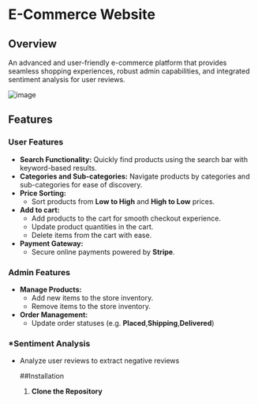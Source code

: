 # E-Commerce Website

## Overview
An advanced and user-friendly e-commerce platform that provides seamless shopping experiences, robust admin capabilities, and integrated sentiment analysis for user reviews. 

![image](https://github.com/user-attachments/assets/d4f66648-be64-47c1-8183-c0d0d38fc66a)


## Features

### **User Features**
- **Search Functionality:** Quickly find products using the search bar with keyword-based results.
- **Categories and Sub-categories:** Navigate products by categories and sub-categories for ease of discovery.
- **Price Sorting:**
   - Sort products from **Low to High** and **High to Low** prices.
- **Add to cart:**
   - Add products to the cart for smooth checkout experience.
   - Update product quantities in the cart.
   - Delete items from the cart with ease.
- **Payment Gateway:**
   - Secure online payments powered by **Stripe**.

### **Admin Features**
- **Manage Products:**
   - Add new items to the store inventory.
   - Remove items to the store inventory.
- **Order Management:**
   - Update order statuses (e.g. **Placed**,**Shipping**,**Delivered**)

### ***Sentiment Analysis**
- Analyze user reviews to extract negative reviews

  ##Installation

  1. **Clone the Repository**
    
